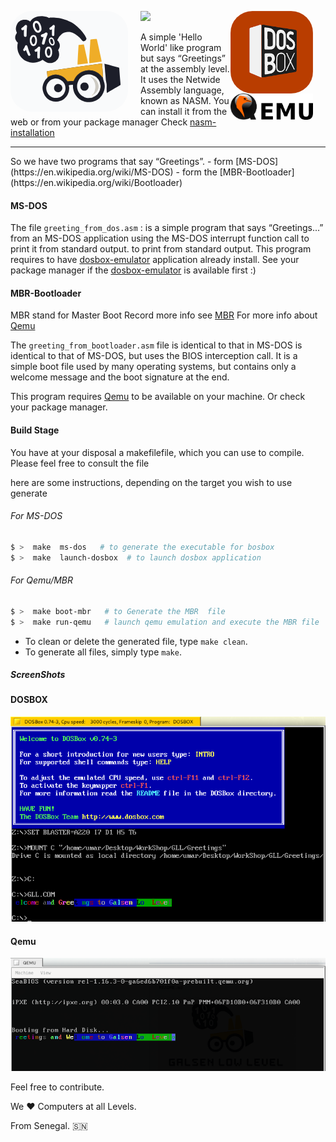 <img src="screenshots/glls1-logo-svg.png" width=""  height="" alt="gll-logo" style="margin-right:20px;border-radius:35px"  align="left"/><img src="screenshots/dosbox-logo.png" width="132"  height="" alt="dosbox" style="margin-right:20px;border-radius:35px"  align="right"/>
<div>

<img src="screenshots/Qemu-logo.png" width="132"  height="" alt="Qemu" style="margin-right:20px"  align="right"/>
<div>
</div>

 <a href="https://github.com/Galsen-Low-Level/"><img src ='https://img.shields.io/badge/Greetings-teal?style=for-the-badge&logo=appveyor'/></a>


A simple 'Hello World' like program  but says “Greetings” at the assembly level.
It uses the Netwide Assembly language, known as NASM.
You can install  it  from the web  or from your package manager 
Check [nasm-installation](https://www.nasm.us/) 


<hr>
So we have two programs that say “Greetings”. 
- form [MS-DOS](https://en.wikipedia.org/wiki/MS-DOS) 
- form the [MBR-Bootloader](https://en.wikipedia.org/wiki/Bootloader)

#### MS-DOS  

The file `greeting_from_dos.asm` : 
is a simple program that says “Greetings...” from an MS-DOS application using the MS-DOS interrupt function call to print it from standard output. 
to print from standard output. 
This program requires to have [dosbox-emulator](https://www.dosbox.com/download.php?main=1) application already install.
See your package manager  if the [dosbox-emulator](https://www.dosbox.com/download.php?main=1) is available first :) 


#### MBR-Bootloader 

MBR stand for Master Boot Record
more info see [MBR](https://en.wikipedia.org/wiki/Master_boot_record) 
For more info about [Qemu](https://en.wikipedia.org/wiki/QEMU)

The `greeting_from_bootloader.asm` file is identical to that in MS-DOS
is identical to that of MS-DOS, but uses the BIOS interception call.
It is a simple boot file used by many operating systems, but contains only a welcome message and the boot signature at the end.

This program requires [Qemu](https://www.qemu.org/) to be available on your machine.
Or check your package manager.

#### Build Stage 
You have at your disposal a makefilefile, which you can use to compile.
Please feel free to consult the file 


here are some instructions, depending on the target you wish to use  generate

###### For MS-DOS 

```bash   
$ >  make  ms-dos   # to generate the executable for bosbox 
$ >  make  launch-dosbox  # to launch dosbox application 
```

###### For Qemu/MBR 

```bash 
$ >  make boot-mbr   # to Generate the MBR  file 
$ >  make run-qemu   # launch qemu emulation and execute the MBR file 
```

- To clean or delete the generated file, type `make clean`.
- To generate all files, simply type `make`.


##### ScreenShots 
#### DOSBOX 
![dosbox](screenshots/dosbox.png) 

#### Qemu 

![Qemu](screenshots/qemu-boot.png) 



Feel free to contribute.

We ❤️  Computers at all Levels. 

From Senegal. 🇸🇳
